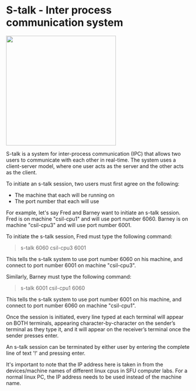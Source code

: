 # S-talk - Inter process communication system

<img src="https://user-images.githubusercontent.com/84153519/213350391-bcfb9cc8-d50c-4200-828a-bc8d27f9d99b.png" width="300" height="300">

S-talk is a system for inter-process communication (IPC) that allows two users to communicate with each other in real-time. The system uses a client-server model, where one user acts as the server and the other acts as the client. 

To initiate an s-talk session, two users must first agree on the following:
- The machine that each will be running on
- The port number that each will use

For example, let's say Fred and Barney want to initiate an s-talk session. Fred is on machine "csil-cpu1" and will use port number 6060. Barney is on machine "csil-cpu3" and will use port number 6001. 

To initiate the s-talk session, Fred must type the following command:
> s-talk 6060 csil-cpu3 6001

This tells the s-talk system to use port number 6060 on his machine, and connect to port number 6001 on machine "csil-cpu3". 

Similarly, Barney must type the following command:
> s-talk 6001 csil-cpu1 6060

This tells the s-talk system to use port number 6001 on his machine, and connect to port number 6060 on machine "csil-cpu1".

Once the session is initiated, every line typed at each terminal will appear on BOTH terminals, appearing character-by-character on the sender’s terminal as they type it, and it will appear on the receiver’s terminal once the sender presses enter.

An s-talk session can be terminated by either user by entering the complete line of text '!' and pressing enter.

It's important to note that the IP address here is taken in from the devices/machine names of different linux cpus in SFU computer labs. For a normal linux PC, the IP address needs to be used instead of the machine name.
